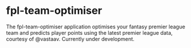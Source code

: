 # fpl-team-optimiser

The fpl-team-optimiser application optimises your fantasy premier league team and predicts player points using the latest premier league data, courtesy of @vastaav. Currently under development.
